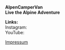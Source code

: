 **AlpenCamperVan**  
**Live the Alpine Adventure**  

**Links:**  
Instagram:  
YouTube:  





[Impressum](https://alpencampervan.github.io/impressum)
